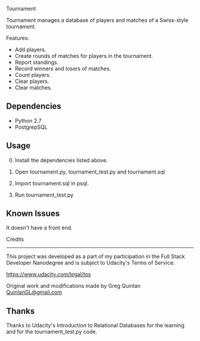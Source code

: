 Tournament

Tournament manages a database of players and matches of a Swiss-style 
tournament. 

Features:
  * Add players.
  * Create rounds of matches for players in the tournament.
  * Report standings.
  * Record winners and losers of matches.
  * Count players.
  * Clear players.
  * Clear matches.


Dependencies
------------

  * Python 2.7
  * PostgrepSQL


Usage
-----

0) Install the dependencies listed above.

1) Open tournament.py, tournament_test.py and tournament.sql

2) Import tournament.sql in psql.

3) Run tournament_test.py



Known Issues
------------

It doesn't have a front end.



Credits
_______

This project was developed as a part of my participation in the Full Stack Developer Nanodegree and is subject to Udacity's Terms of Service:

https://www.udacity.com/legal/tos

Original work and modifications made by Greg Quinlan
QuinlanGL@gmail.com


Thanks
------

Thanks to Udacity's Introduction to Relational Databases for the learning and for the tournament_test.py code.